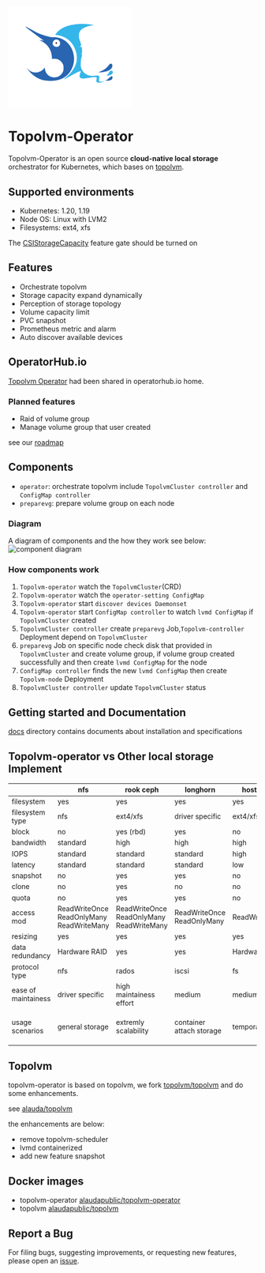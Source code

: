 <img alt="Topolvm-Operator" src="./docs/logo.svg" width="250"/>  

Topolvm-Operator
========

Topolvm-Operator is an open source **cloud-native local storage** orchestrator for Kubernetes, which bases on [topolvm](https://github.com/topolvm/topolvm).

Supported environments
----------------------

- Kubernetes: 1.20, 1.19
- Node OS: Linux with LVM2
- Filesystems: ext4, xfs

The [CSIStorageCapacity](https://kubernetes.io/docs/concepts/storage/storage-capacity/) feature gate should be turned on

Features
--------

- Orchestrate topolvm
- Storage capacity expand dynamically
- Perception of storage topology
- Volume capacity limit
- PVC snapshot
- Prometheus metric and alarm
- Auto discover available devices

OperatorHub.io
--------

[Topolvm Operator](https://operatorhub.io/operator/topolvm-operator) had been shared in operatorhub.io home.  


### Planned features

- Raid of volume group
- Manage volume group that user created

see our [roadmap](./ROADMAP.md)


Components
-------
- `operator`: orchestrate topolvm include `TopolvmCluster controller` and `ConfigMap controller`
- `preparevg`: prepare volume group on each node


### Diagram

A diagram of components and the how they work see below:
![component diagram](./diagram.svg)

### How components work

1. `Topolvm-operator` watch the `TopolvmCluster`(CRD) 
2. `Topolvm-operator` watch the `operator-setting ConfigMap`
3. `Topolvm-operator` start `discover devices Daemonset`
4. `Topolvm-operator` start  `ConfigMap controller` to watch `lvmd ConfigMap` if `TopolvmCluster` created
5. `TopolvmCluster controller` create `preparevg` Job,`Topolvm-controller` Deployment depend on `TopolvmCluster`
6. `preparevg` Job on specific node check disk that provided in `TopolvmCluster` and create volume group, if volume group created successfully and then create `lvmd ConfigMap` for the node
7. `ConfigMap controller` finds the new `lvmd ConfigMap` then create `Topolvm-node` Deployment
8. `TopolvmCluster controller` update `TopolvmCluster` status

Getting started and Documentation
---------------
[docs](docs/) directory contains documents about installation and specifications


Topolvm-operator vs Other local storage Implement
-------------


|            |         nfs                          |     rook ceph              |           longhorn   |  host path       |  topolvm
| ---------- | ------------------------------|-----------------|-----------------------------------------|----|------------------------|
| filesystem        | yes            | yes                                        | yes                           | yes         | yes
| filesystem type   | nfs       | ext4/xfs                                      | driver specific                 | ext4/xfs        | ext4/xfs                                      |
| block             | no                | yes (rbd)                             | yes                              | no      | yes                                                   |
| bandwidth         | standard    | high                                       | high                               | high      |high                                                     |
| IOPS              |   standard       | standard                             | standard                            | high        | high                                                   |
| latency       | standard      | standard                                       | standard                           | low      | low                                                  |
| snapshot       | no               | yes                              | yes                                       | no          | yes                                      |
| clone       | no                   | yes                       | no                                               | no         | no                                           |
| quota       | no                | yes                                      | yes                                    | no      | yes                                                 |
| access mod | ReadWriteOnce ReadOnlyMany ReadWriteMany| ReadWriteOnce ReadOnlyMany ReadWriteMany|  ReadWriteOnce ReadOnlyMany |  ReadWriteOnce|  ReadWriteOnce ReadWriteOncePod
| resizing       | yes            | yes                                       | yes                            | yes          |yes                                               |
|data redundancy |Hardware RAID  | yes | yes| Hardware RAID| Hardware RAID
|protocol type | nfs | rados| iscsi | fs | lvm
|ease of maintainess| driver specific|  high maintainess effort| medium|  medium | ops-free
|usage scenarios| general storage| extremly scalability| container attach storage|     temporary data       |   high performance block device for cloudnative applications


Topolvm
-------------

topolvm-operator is based on topolvm, we fork [topolvm/topolvm](https://github.com/topolvm/topolvm)  and do some enhancements. 

see [alauda/topolvm](https://github.com/alauda/topolvm)

the enhancements are below:

- remove topolvm-scheduler 
- lvmd containerized
- add new feature snapshot 

Docker images
------------

- topolvm-operator [alaudapublic/topolvm-operator](https://hub.docker.com/r/alaudapublic/topolvm-operator)
- topolvm [alaudapublic/topolvm](https://hub.docker.com/r/alaudapublic/topolvm-operator)



Report a Bug
----------
For filing bugs, suggesting improvements, or requesting new features, please open an [issue](https://github.com/alauda/topolvm-operator/issues).





